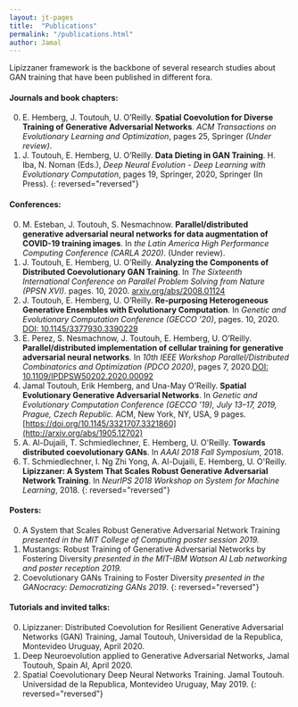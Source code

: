 ```yaml
---
layout: jt-pages
title:  "Publications"
permalink: "/publications.html"
author: Jamal
---
```

Lipizzaner framework is the backbone of several research studies about GAN training that have been published in different fora. 

#### Journals and book chapters:
0. E. Hemberg, J. Toutouh, U. O’Reilly. **Spatial Coevolution for Diverse Training of Generative Adversarial Networks**. *ACM Transactions on Evolutionary Learning and Optimization*, pages 25, Springer *(Under review)*.
0. J. Toutouh, E. Hemberg, U. O’Reilly. **Data Dieting in GAN Training**. H. Iba, N. Noman (Eds.), *Deep Neural Evolution - Deep Learning with Evolutionary Computation*, pages 19, Springer, 2020, Springer (In Press).
{: reversed="reversed"}

#### Conferences:
0. M. Esteban, J. Toutouh, S. Nesmachnow. **Parallel/distributed generative adversarial neural networks for data augmentation of COVID-19 training images**. In *the Latin America High Performance Computing Conference (CARLA 2020)*. (Under review).
0. J. Toutouh, E. Hemberg, U. O’Reilly. **Analyzing the Components of Distributed Coevolutionary GAN Training**. In *The Sixteenth International Conference on Parallel Problem Solving from Nature (PPSN XVI)*. pages. 10, 2020. [arxiv.org/abs/2008.01124](https://arxiv.org/abs/2008.01124)
0. J. Toutouh, E. Hemberg, U. O’Reilly. **Re-purposing Heterogeneous Generative Ensembles with Evolutionary Computation**. In *Genetic and Evolutionary Computation Conference (GECCO ’20)*, pages. 10, 2020. [DOI: 10.1145/3377930.3390229 ](https://arxiv.org/abs/2003.13532)
0. E. Perez, S. Nesmachnow, J. Toutouh, E. Hemberg, U. O’Reilly. **Parallel/distributed implementation of cellular training for generative adversarial neural networks**. In *10th IEEE Workshop Parallel/Distributed Combinatorics and Optimization (PDCO 2020)*, pages 7, 2020.[DOI: 10.1109/IPDPSW50202.2020.00092](https://arxiv.org/abs/2004.04633)
0. Jamal Toutouh, Erik Hemberg, and Una-May O’Reilly. **Spatial Evolutionary Generative Adversarial Networks**. In *Genetic and Evolutionary Computation Conference (GECCO ’19), July 13–17, 2019, Prague, Czech Republic.* ACM, New York, NY, USA, 9 pages. [https://doi.org/10.1145/3321707.3321860](http://arxiv.org/abs/1905.12702)
0. A. Al-Dujaili, T. Schmiedlechner, E. Hemberg, U. O'Reilly. **Towards distributed coevolutionary GANs**. In *AAAI 2018 Fall Symposium*, 2018.
0. T. Schmiedlechner, I. Ng Zhi Yong, A. Al-Dujaili, E. Hemberg, U. O'Reilly. **Lipizzaner: A System That Scales Robust Generative Adversarial Network Training**. In *NeurIPS 2018 Workshop on System for Machine Learning*, 2018.
{: reversed="reversed"}

#### Posters:
0. A System that Scales Robust Generative Adversarial Network Training *presented in the MIT College of Computing poster session 2019.*
0. Mustangs: Robust Training of Generative Adversarial Networks by Fostering Diversity *presented in the MIT-IBM Watson AI Lab networking and poster reception 2019.*
0. Coevolutionary GANs Training to Foster Diversity *presented in the GANocracy: Democratizing GANs 2019*.
{: reversed="reversed"}

#### Tutorials and invited talks:
0. Lipizzaner: Distributed Coevolution for Resilient Generative Adversarial Networks (GAN) Training, Jamal Toutouh, Universidad de la Republica, Montevideo Uruguay, April 2020. 
0. Deep Neuroevolution applied to Generative Adversarial Networks, Jamal Toutouh, Spain AI, April 2020.
0. Spatial Coevolutionary Deep Neural Networks Training. Jamal Toutouh. Universidad de la Republica, Montevideo Uruguay, May 2019.
{: reversed="reversed"}